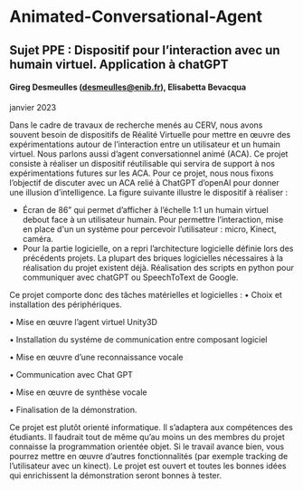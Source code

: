# Animated-Conversational-Agent

## Sujet PPE : Dispositif pour l’interaction avec un humain virtuel. Application à chatGPT
#### Gireg Desmeulles (desmeulles@enib.fr), Elisabetta Bevacqua
janvier 2023

Dans le cadre de travaux de recherche menés au CERV, nous avons souvent
besoin de dispositifs de Réalité Virtuelle pour mettre en œuvre des expérimentations autour de l’interaction entre un utilisateur et un humain virtuel. Nous
parlons aussi d’agent conversationnel animé (ACA). Ce projet consiste à réaliser un dispositif réutilisable qui servira de support à nos expérimentations futures
sur les ACA. Pour ce projet, nous nous fixons l’objectif de discuter avec un ACA relié à ChatGPT d’openAI pour donner une illusion d’intelligence. La figure suivante illustre le dispositif à réaliser :

- Écran de 86” qui permet d’afficher à l’échelle 1:1 un humain virtuel debout face à un utilisateur humain. Pour permettre l’interaction, mise en place d'un un système pour percevoir l’utilisateur : micro, Kinect, caméra. 
- Pour la partie logicielle, on a repri l’architecture logicielle définie lors des précédents projets. La plupart des briques logicielles nécessaires à la réalisation
du projet existent déjà. Réalisation des scripts en python pour communiquer avec chatGPT ou SpeechToText de Google.

Ce projet comporte donc des tâches matérielles et logicielles :
• Choix et installation des périphériques.

• Mise en œuvre l’agent virtuel Unity3D

• Installation du systéme de communication entre composant logiciel

• Mise en œuvre d’une reconnaissance vocale

• Communication avec Chat GPT

• Mise en œuvre de synthèse vocale

• Finalisation de la démonstration.

Ce projet est plutôt orienté informatique. Il s’adaptera aux compétences des étudiants. Il faudrait tout de même qu’au moins un des membres du projet connaisse la programmation orientée objet. Si le travail avance bien, vous pourrez mettre en œuvre d’autres fonctionnalités (par exemple tracking de l’utilisateur avec un kinect). Le projet est ouvert et toutes les bonnes idées qui enrichissent la démonstration seront bonnes à tester.

